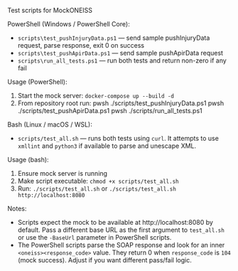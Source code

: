 Test scripts for MockONEISS

PowerShell (Windows / PowerShell Core):
- `scripts\test_pushInjuryData.ps1` — send sample pushInjuryData request, parse response, exit 0 on success
- `scripts\test_pushApirData.ps1` — send sample pushApirData request
- `scripts\run_all_tests.ps1` — run both tests and return non-zero if any fail

Usage (PowerShell):
1. Start the mock server: `docker-compose up --build -d`
2. From repository root run:
   pwsh ./scripts/test_pushInjuryData.ps1
   pwsh ./scripts/test_pushApirData.ps1
   pwsh ./scripts/run_all_tests.ps1

Bash (Linux / macOS / WSL):
- `scripts/test_all.sh` — runs both tests using `curl`. It attempts to use `xmllint` and `python3` if available to parse and unescape XML.

Usage (bash):
1. Ensure mock server is running
2. Make script executable: `chmod +x scripts/test_all.sh`
3. Run: `./scripts/test_all.sh` or `./scripts/test_all.sh http://localhost:8080`

Notes:
- Scripts expect the mock to be available at http://localhost:8080 by default. Pass a different base URL as the first argument to `test_all.sh` or use the `-BaseUrl` parameter in PowerShell scripts.
- The PowerShell scripts parse the SOAP response and look for an inner `<oneiss><response_code>` value. They return 0 when `response_code` is `104` (mock success). Adjust if you want different pass/fail logic.
